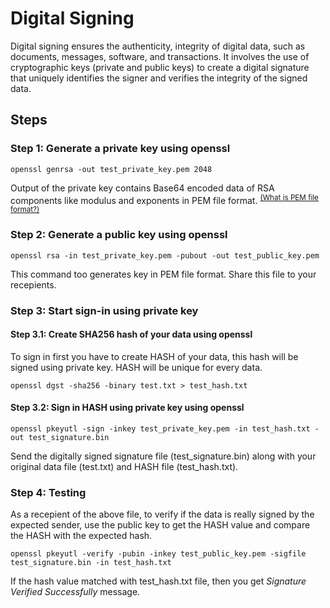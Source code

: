 # Digital Signing

Digital signing ensures the authenticity, integrity of digital data, such as documents, messages, software, and transactions. It involves the use of cryptographic keys (private and public keys) to create a digital signature that uniquely identifies the signer and verifies the integrity of the signed data.

## Steps

### Step 1: Generate a private key using openssl

```console
openssl genrsa -out test_private_key.pem 2048
```

Output of the private key contains Base64 encoded data of RSA components like modulus and exponents in PEM file format. <sup>[(What is PEM file format?)](../FAQ.md#what-is-pem-file-format)</sup>

### Step 2: Generate a public key using openssl

```console
openssl rsa -in test_private_key.pem -pubout -out test_public_key.pem
```

This command too generates key in PEM file format. Share this file to your recepients.

### Step 3: Start sign-in using private key

#### Step 3.1: Create SHA256 hash of your data using openssl

To sign in first you have to create HASH of your data, this hash will be signed using private key. HASH will be unique for every data.

```console
openssl dgst -sha256 -binary test.txt > test_hash.txt
```

#### Step 3.2: Sign in HASH using private key using openssl

```console
openssl pkeyutl -sign -inkey test_private_key.pem -in test_hash.txt -out test_signature.bin
```

Send the digitally signed signature file (test_signature.bin) along with your original data file (test.txt) and HASH file (test_hash.txt).

### Step 4: Testing

As a recepient of the above file, to verify if the data is really signed by the expected sender, use the public key to get the HASH value and compare the HASH with the expected hash.

```console
openssl pkeyutl -verify -pubin -inkey test_public_key.pem -sigfile test_signature.bin -in test_hash.txt
```

If the hash value matched with test_hash.txt file, then you get *Signature Verified Successfully* message.
